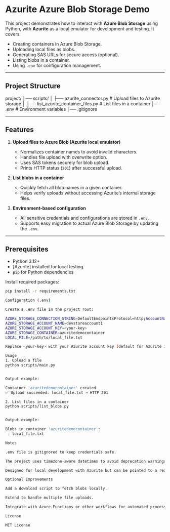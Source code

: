 # Azurite Azure Blob Storage Demo

This project demonstrates how to interact with **Azure Blob Storage** using Python, with **Azurite** as a local emulator for development and testing. It covers:

- Creating containers in Azure Blob Storage.
- Uploading local files as blobs.
- Generating SAS URLs for secure access (optional).
- Listing blobs in a container.
- Using `.env` for configuration management.

---

## Project Structure

project/
│── scripts/
│ ├── azurite_connector.py # Upload files to Azurite storage
│ ├── list_azurite_container_files.py # List files in a container
│── .env # Environment variables
│── .gitignore


---

## Features

1. **Upload files to Azure Blob (Azurite local emulator)**  
   - Normalizes container names to avoid invalid characters.
   - Handles file upload with overwrite option.
   - Uses SAS tokens securely for blob upload.
   - Prints HTTP status (`201`) after successful upload.

2. **List blobs in a container**  
   - Quickly fetch all blob names in a given container.
   - Helps verify uploads without accessing Azurite’s internal storage files.

3. **Environment-based configuration**  
   - All sensitive credentials and configurations are stored in `.env`.
   - Supports easy migration to actual Azure Blob Storage by updating the `.env`.

---

## Prerequisites

- Python 3.12+
- [Azurite] installed for local testing
- `pip` for Python dependencies

Install required packages:

```bash
pip install -r requirements.txt

Configuration (.env)

Create a .env file in the project root:

AZURE_STORAGE_CONNECTION_STRING=DefaultEndpointsProtocol=http;AccountName=devstoreaccount1;AccountKey=<your-key>;BlobEndpoint=http://127.0.0.1:10000/devstoreaccount1;
AZURE_STORAGE_ACCOUNT_NAME=devstoreaccount1
AZURE_STORAGE_ACCOUNT_KEY=<your-key>
AZURE_STORAGE_CONTAINER=azuritedemocontainer
LOCAL_FILE=/path/to/local_file.txt

Replace <your-key> with your Azurite account key (default for Azurite is provided).

Usage
1. Upload a file
python scripts/main.py


Output example:

Container 'azuritedemocontainer' created.
✅ Upload succeeded: local_file.txt → HTTP 201

2. List files in a container
python scripts/list_blobs.py


Output example:

Blobs in container 'azuritedemocontainer':
 - local_file.txt

Notes

.env file is gitignored to keep credentials safe.

The project uses timezone-aware datetimes to avoid deprecation warnings.

Designed for local development with Azurite but can be pointed to a real Azure Storage account by updating the connection string.

Optional Improvements

Add a download script to fetch blobs locally.

Extend to handle multiple file uploads.

Integrate with Azure Functions or other workflows for automated processing.

License

MIT License